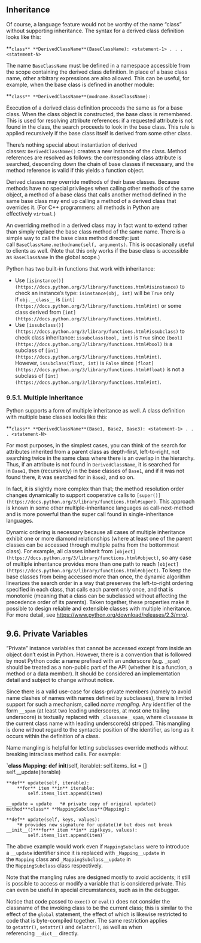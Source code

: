 ## Inheritance

Of course, a language feature would not be worthy of the name “class” without supporting inheritance. The syntax for a derived class definition looks like this:

**`class** **DerivedClassName**(BaseClassName):
    <statement-1>
    .
    .
    .
    <statement-N>`

The name `BaseClassName` must be defined in a namespace accessible from the scope containing the derived class definition. In place of a base class name, other arbitrary expressions are also allowed. This can be useful, for example, when the base class is defined in another module:

**`class** **DerivedClassName**(modname.BaseClassName):`

Execution of a derived class definition proceeds the same as for a base class. When the class object is constructed, the base class is remembered. This is used for resolving attribute references: if a requested attribute is not found in the class, the search proceeds to look in the base class. This rule is applied recursively if the base class itself is derived from some other class.

There’s nothing special about instantiation of derived classes: `DerivedClassName()` creates a new instance of the class. Method references are resolved as follows: the corresponding class attribute is searched, descending down the chain of base classes if necessary, and the method reference is valid if this yields a function object.

Derived classes may override methods of their base classes. Because methods have no special privileges when calling other methods of the same object, a method of a base class that calls another method defined in the same base class may end up calling a method of a derived class that overrides it. (For C++ programmers: all methods in Python are effectively `virtual`.)

An overriding method in a derived class may in fact want to extend rather than simply replace the base class method of the same name. There is a simple way to call the base class method directly: just call `BaseClassName.methodname(self, arguments)`. This is occasionally useful to clients as well. (Note that this only works if the base class is accessible as `BaseClassName` in the global scope.)

Python has two built-in functions that work with inheritance:

- Use `[isinstance()](https://docs.python.org/3/library/functions.html#isinstance)` to check an instance’s type: `isinstance(obj, int)` will be `True` only if `obj.__class__` is `[int](https://docs.python.org/3/library/functions.html#int)` or some class derived from `[int](https://docs.python.org/3/library/functions.html#int)`.
- Use `[issubclass()](https://docs.python.org/3/library/functions.html#issubclass)` to check class inheritance: `issubclass(bool, int)` is `True` since `[bool](https://docs.python.org/3/library/functions.html#bool)` is a subclass of `[int](https://docs.python.org/3/library/functions.html#int)`. However, `issubclass(float, int)` is `False` since `[float](https://docs.python.org/3/library/functions.html#float)` is not a subclass of `[int](https://docs.python.org/3/library/functions.html#int)`.

### 9.5.1. Multiple Inheritance

Python supports a form of multiple inheritance as well. A class definition with multiple base classes looks like this:

**`class** **DerivedClassName**(Base1, Base2, Base3):
    <statement-1>
    .
    .
    .
    <statement-N>`

For most purposes, in the simplest cases, you can think of the search for attributes inherited from a parent class as depth-first, left-to-right, not searching twice in the same class where there is an overlap in the hierarchy. Thus, if an attribute is not found in `DerivedClassName`, it is searched for in `Base1`, then (recursively) in the base classes of `Base1`, and if it was not found there, it was searched for in `Base2`, and so on.

In fact, it is slightly more complex than that; the method resolution order changes dynamically to support cooperative calls to `[super()](https://docs.python.org/3/library/functions.html#super)`. This approach is known in some other multiple-inheritance languages as call-next-method and is more powerful than the super call found in single-inheritance languages.

Dynamic ordering is necessary because all cases of multiple inheritance exhibit one or more diamond relationships (where at least one of the parent classes can be accessed through multiple paths from the bottommost class). For example, all classes inherit from `[object](https://docs.python.org/3/library/functions.html#object)`, so any case of multiple inheritance provides more than one path to reach `[object](https://docs.python.org/3/library/functions.html#object)`. To keep the base classes from being accessed more than once, the dynamic algorithm linearizes the search order in a way that preserves the left-to-right ordering specified in each class, that calls each parent only once, and that is monotonic (meaning that a class can be subclassed without affecting the precedence order of its parents). Taken together, these properties make it possible to design reliable and extensible classes with multiple inheritance. For more detail, see https://www.python.org/download/releases/2.3/mro/.

## 9.6. Private Variables

“Private” instance variables that cannot be accessed except from inside an object don’t exist in Python. However, there is a convention that is followed by most Python code: a name prefixed with an underscore (e.g. `_spam`) should be treated as a non-public part of the API (whether it is a function, a method or a data member). It should be considered an implementation detail and subject to change without notice.

Since there is a valid use-case for class-private members (namely to avoid name clashes of names with names defined by subclasses), there is limited support for such a mechanism, called *name mangling*. Any identifier of the form `__spam` (at least two leading underscores, at most one trailing underscore) is textually replaced with `_classname__spam`, where `classname` is the current class name with leading underscore(s) stripped. This mangling is done without regard to the syntactic position of the identifier, as long as it occurs within the definition of a class.

Name mangling is helpful for letting subclasses override methods without breaking intraclass method calls. For example:

**`class** **Mapping**:
    **def** __init__(self, iterable):
        self.items_list = []
        self.__update(iterable)

    **def** update(self, iterable):
        **for** item **in** iterable:
            self.items_list.append(item)

    __update = update   *# private copy of original update() method***class** **MappingSubclass**(Mapping):

    **def** update(self, keys, values):
        *# provides new signature for update()# but does not break __init__()***for** item **in** zip(keys, values):
            self.items_list.append(item)`

The above example would work even if `MappingSubclass` were to introduce a `__update` identifier since it is replaced with `_Mapping__update` in the `Mapping` class and `_MappingSubclass__update` in the `MappingSubclass` class respectively.

Note that the mangling rules are designed mostly to avoid accidents; it still is possible to access or modify a variable that is considered private. This can even be useful in special circumstances, such as in the debugger.

Notice that code passed to `exec()` or `eval()` does not consider the classname of the invoking class to be the current class; this is similar to the effect of the `global` statement, the effect of which is likewise restricted to code that is byte-compiled together. The same restriction applies to `getattr()`, `setattr()` and `delattr()`, as well as when referencing `__dict__` directly.